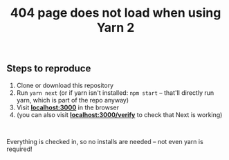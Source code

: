 <br>
<br>

<h1 align=center>404 page does not load when using Yarn 2</h1>

<br>

## Steps to reproduce

1. Clone or download this repository
2. Run `yarn next` (or if yarn isn't installed: `npm start` – that'll directly run yarn, which is part of the repo anyway)
3. Visit [**localhost:3000**](http://localhost:3000) in the browser
4. (you can also visit [**localhost:3000/verify**](http://localhost:3000/verify) to check that Next is working)

<br>

Everything is checked in, so no installs are needed – not even yarn is required!

<br>
